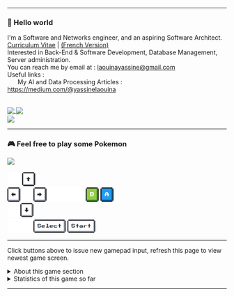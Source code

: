 -----
### 👋 Hello world
I'm a Software and Networks engineer, and an aspiring Software Architect.
<br/>
<a target="_blank" href="https://cellardoor.info/CV_LAOUINA_Yassine_Eng">Curriculum Vitae</a> | <a target="_blank" href="https://cellardoor.info/CV_LAOUINA_Yassine">(French Version)</a>
<br/>
Interested in Back-End & Software Development, Database Management, Server administration.
<br/>
You can reach me by email at : laouinayassine@gmail.com
<br/>
Useful links :
<br/>
&nbsp;&nbsp;&nbsp;&nbsp;&nbsp;&nbsp;My AI and Data Processing Articles : https://medium.com/@yassinelaouina

<br/>
<a href="#">
  <img align="center" src="https://readme-stats-git-main-ceiiardoor.vercel.app/api/top-langs/?username=CeIIardoor&layout=compact&hide=blade,html,css,jupyter%20notebook&langs_count=10&size_weight=1&count_weight=0&hide_progress=true" />
</a>
<a href="#">
  <img align="center" src="https://streak-stats.demolab.com?user=CeIIardoor&theme=github-dark-blue&date_format=j%20M%5B%20Y%5D" />
</a>
<br>
<a href="#">
  <img align="center" src="https://readme-stats-git-main-ceiiardoor.vercel.app/api?username=CeIIardoor&show_icons=true&hide=stars,issues&count_private=true&show_icons=true&show_owner=true" />
</a>
<br/>

-----
### 🎮 Feel free to play some Pokemon
<img src="https://toy.aoaoao.me/image" width="300"/> 

<img src="https://raw.githubusercontent.com/CeIIardoor/CeIIardoor/master/img/blank.png" width="30"/> <a href="https://toy.aoaoao.me/control?button=2&callback=https://github.com/CeIIardoor"><img src="https://raw.githubusercontent.com/CeIIardoor/CeIIardoor/master/img/up.png" width="30"/></a>
<br><a href="https://toy.aoaoao.me/control?button=1&callback=https://github.com/CeIIardoor"><img src="https://raw.githubusercontent.com/CeIIardoor/CeIIardoor/master/img/left.png" width="30"/></a><img src="https://raw.githubusercontent.com/CeIIardoor/CeIIardoor/master/img/blank.png" width="30"/><a href="https://toy.aoaoao.me/control?button=0&callback=https://github.com/CeIIardoor"><img src="https://raw.githubusercontent.com/CeIIardoor/CeIIardoor/master/img/right.png" width="30"/></a><img src="https://raw.githubusercontent.com/CeIIardoor/CeIIardoor/master/img/blank.png" width="30"/><img src="https://raw.githubusercontent.com/CeIIardoor/CeIIardoor/master/img/blank.png" width="30"/><img src="https://raw.githubusercontent.com/CeIIardoor/CeIIardoor/master/img/blank.png" width="30"/><a href="https://toy.aoaoao.me/control?button=5&callback=https://github.com/CeIIardoor"><img src="https://raw.githubusercontent.com/CeIIardoor/CeIIardoor/master/img/B.png" width="30"/></a> <a href="https://toy.aoaoao.me/control?button=4&callback=https://github.com/CeIIardoor"><img src="https://raw.githubusercontent.com/CeIIardoor/CeIIardoor/master/img/A.png" width="30"/></a>
<br><a href="https://toy.aoaoao.me/control?button=3&callback=https://github.com/CeIIardoor"><img src="https://raw.githubusercontent.com/CeIIardoor/CeIIardoor/master/img/blank.png" width="30"/><img src="https://raw.githubusercontent.com/CeIIardoor/CeIIardoor/master/img/down.png" width="30"/></a>
<br><img src="https://raw.githubusercontent.com/CeIIardoor/CeIIardoor/master/img/blank.png" width="30"/><img src="https://raw.githubusercontent.com/CeIIardoor/CeIIardoor/master/img/blank.png" width="30"/><a href="https://toy.aoaoao.me/control?button=6&callback=https://github.com/CeIIardoor"><img src="https://raw.githubusercontent.com/CeIIardoor/CeIIardoor/master/img/select.png" height="30"/></a> <a href="https://toy.aoaoao.me/control?button=7&callback=https://github.com/CeIIardoor"><img src="https://raw.githubusercontent.com/CeIIardoor/CeIIardoor/master/img/start.png" height="30" /></a>

-----

Click buttons above to issue new gamepad input, refresh this page to view newest game screen.

<details><summary>About this game section</summary>
  
  The section is developed based on the GameBoy emulator project [Gameboy.Live](https://github.com/HFO4/gameboy.live).
</details>

<details><summary>Statistics of this game so far</summary>
  <img src="https://playground.aoaoao.me/Api/GBStatistic" />
</details>

-----

